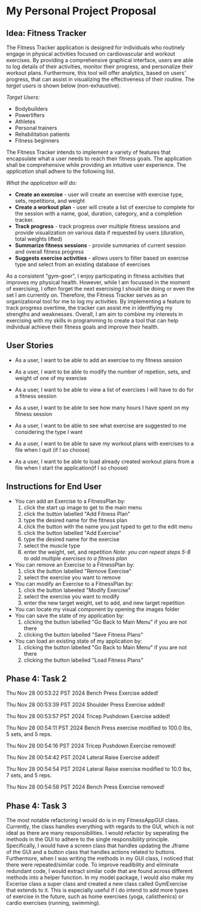 # My Personal Project Proposal

## Idea: Fitness Tracker

The Fitness Tracker application is designed for individuals who routinely engage in physical activities focused on cardiovascular and workout exercises. By providing a comprehensive graphical interface, users are able to log details of their activities, monitor their progress, and personalize their workout plans. Furthermore, this tool will offer analytics, based on users' progress, that can assist in visualizing the effectiveness of their routine. The *target users* is shown below (non-exhaustive).

*Target Users:*
- Bodybuilders
- Powerlifters
- Athletes
- Personal trainers
- Rehabilitation patients
- Fitness beginners

The Fitness Tracker intends to implement a variety of features that encapsulate what a user needs to reach their fitness goals. The application shall be comprehensive while providing an intuitive user experience. The *application* shall adhere to the following list.

*What the application will do:*
- **Create an exercise** - user will create an exercise with exercise type, sets, repetitions, and weight
- **Create a workout plan** - user will create a list of exercise to complete for the session with a name, goal, duration, category, and a completion tracker.
- **Track progress** - track progress over multiple fitness sessions and provide visualization on various data if requested by users (duration, total weights lifted)
- **Summarize fitness sessions** - provide summaries of current session and overall fitness progress
- **Suggests exercise activities** - allows users to filter based on exercise type and select from an existing database of exercises

As a consistent "gym-goer", I enjoy participating in fitness activities that improves my physical health. However, while I am focussed in the moment of exercising, I often forget the next exercising I should be doing or even the set I am currently on. Therefore, the Fitness Tracker serves as an organizational tool for me to log my activities. By implementing a feature to track progress overtime, the tracker can assist me in identfiying my strengths and weaknesses. Overall, I am aim to combine my interests in exercising with my skills in programming to create a tool that can help individual achieve their fitness goals and improve their health.

## User Stories
- As a user, I want to be able to add an exercise to my fitness session
- As a user, I want to be able to modify the number of repetion, sets, and weight of one of my exercise
- As a user, I want to be able to view a list of exercises I will have to do for a fitness session
- As a user, I want to be able to see how many hours I have spent on my fitness session
- As a user, I want to be able to see what exercise are suggested to me considering the type I want

- As a user, I want to be able to save my workout plans with exercises to a file when I quit (if I so choose)
- As a user, I want to be able to load already created workout plans from a file when I start the application(if I so choose)

## Instructions for End User
- You can add an Exercise to a FitnessPlan by:
    1. click the start up image to get to the main menu
    2. click the button labelled "Add Fitness Plan"
    3. type the desired name for the fitness plan
    4. click the button with the name you just typed to get to the edit menu
    5. click the button labelled "Add Exercise"
    6. type the desired name for the exercise
    7. select the muscle type
    8. enter the weight, set, and repetition 
    *Note: you can repeat steps 5-8 to add multiple exercises to a fitness plan*
- You can remove an Exercise to a FitnessPlan by:
    1. click the button labelled "Remove Exercise"
    2. select the exercise you want to remove
- You can modify an Exercise to a FitnessPlan by:
    1. click the button labeeled "Modify Exercise"
    2. select the exercise you want to modify
    3. enter the new target weight, set to add, and new target repetition
- You can locate my visual component by opening the images folder
- You can save the state of my application by:
    1. clicking the button labelled "Go Back to Main Menu" if you are not there
    2. clicking the button labelled "Save Fitness Plans"
- You can load an existing state of my application by:
    1. clicking the button labelled "Go Back to Main Menu" if you are not there
    2. clicking the button labelled "Load Fitness Plans"

## Phase 4: Task 2

Thu Nov 28 00:53:22 PST 2024
Bench Press Exercise added!

Thu Nov 28 00:53:39 PST 2024
Shoulder Press Exercise added!

Thu Nov 28 00:53:57 PST 2024
Tricep Pushdown Exercise added!

Thu Nov 28 00:54:11 PST 2024
Bench Press exercise modified to 100.0 lbs, 5 sets, and 5 reps.

Thu Nov 28 00:54:16 PST 2024
Tricep Pushdown Exercise removed!

Thu Nov 28 00:54:42 PST 2024
Lateral Raise Exercise added!

Thu Nov 28 00:54:54 PST 2024
Lateral Raise exercise modified to 10.0 lbs, 7 sets, and 5 reps.

Thu Nov 28 00:54:58 PST 2024
Bench Press Exercise removed!

## Phase 4: Task 3

The most notable refactoring I would do is in my FitnessAppGUI class. Currently, the class handles everything with regards to the GUI, which is not ideal as there are many responsibilities. I would refactor by seperating the methods in the GUI to adhere to the single responsibility principle. Specifically, I would have a screen class that handles updating the Jframe of the GUI and a button class that handles actions related to buttons. Furthermore, when I was writing the methods in my GUI class, I noticed that there were repeated/similar code. To improve readibility and eliminate redundant code, I would extract similar code that are found across different methods into a helper function. In my model package, I would also make my Excerise class a super class and created a new class called GymExercise that extends to it. This is especially useful if I do intend to add more types of exercise in the future, such as home exercises (yoga, calisthenics) or cardio exercises (running, swimming).

